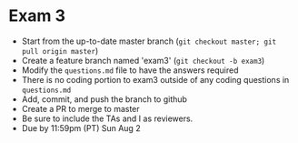 # Exam 3

* Start from the up-to-date master branch (`git checkout master; git pull origin master`)
* Create a feature branch named 'exam3' (`git checkout -b exam3`)
* Modify the `questions.md` file to have the answers required
* There is no coding portion to exam3 outside of any coding questions in `questions.md`
* Add, commit, and push the branch to github
* Create a PR to merge to master
* Be sure to include the TAs and I as reviewers.  
* Due by 11:59pm (PT) Sun Aug 2

